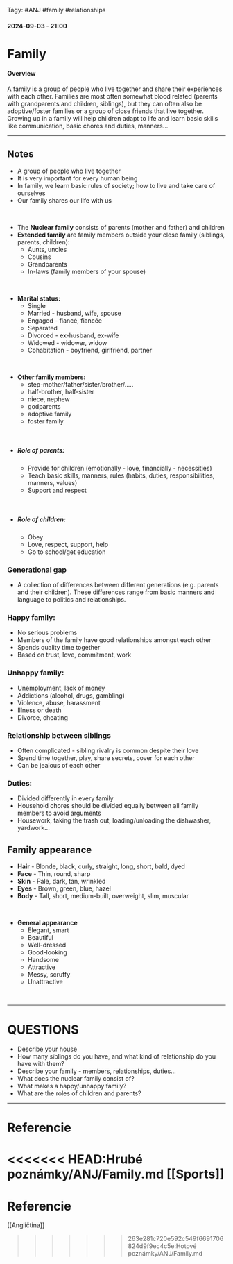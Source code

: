 Tagy: #ANJ #family #relationships
#### 2024-09-03 - 21:00

# Family

#### Overview
A family is a group of people who live together and share their experiences with each other. Families are most often somewhat blood related (parents with grandparents and children, siblings), but they can often also be adoptive/foster families or a group of close friends that live together. Growing up in a family will help children adapt to life and learn basic skills like communication, basic chores and duties, manners... 
****

## Notes

- A group of people who live together
- It is very important for every human being
- In family, we learn basic rules of society; how to live and take care of ourselves
- Our family shares our life with us
<br>


- The **Nuclear family** consists of parents (mother and father) and children
- **Extended family** are family members outside your close family (siblings, parents, children):
	- Aunts, uncles
	- Cousins
	- Grandparents
	- In-laws (family members of your spouse)
<br>

- **Marital status:**
	- Single 
	- Married   - husband, wife, spouse
	- Engaged  - fiancé, fiancée
	- Separated
	- Divorced - ex-husband, ex-wife
	- Widowed - widower, widow
	- Cohabitation - boyfriend, girlfriend, partner

<br>


- **Other family members:** 
	- step-mother/father/sister/brother/.....
	- half-brother, half-sister
	- niece, nephew
	- godparents
	- adoptive family
	- foster family

<br>

- ##### **Role of parents:**
	- Provide for children (emotionally - love, financially - necessities)
	- Teach basic skills, manners, rules (habits, duties, responsibilities, manners, values)
	- Support and respect

<br>

- ##### **Role of children:**
	- Obey
	- Love, respect, support, help
	- Go to school/get education


### Generational gap
- A collection of differences between different generations (e.g. parents and their children). These differences range from basic manners and language to politics and relationships.
### Happy family:
- No serious problems
- Members of the family have good relationships amongst each other
- Spends quality time together
- Based on trust, love, commitment, work

### Unhappy family:
- Unemployment, lack of money
- Addictions (alcohol, drugs, gambling)
- Violence, abuse, harassment
- Illness or death
- Divorce, cheating



### Relationship between siblings
- Often complicated - sibling rivalry is common despite their love
- Spend time together, play, share secrets, cover for each other
- Can be jealous of each other

### Duties:
- Divided differently in every family
- Household chores should be divided equally between all family members to avoid arguments
- Housework, taking the trash out, loading/unloading the dishwasher, yardwork...



## Family appearance

- **Hair** - Blonde, black, curly, straight, long, short, bald, dyed
- **Face** - Thin, round, sharp
- **Skin** - Pale, dark, tan, wrinkled
- **Eyes** - Brown, green, blue, hazel
- **Body** - Tall, short, medium-built, overweight, slim, muscular
 <br>

- **General appearance** 
	- Elegant, smart
	- Beautiful
	- Well-dressed
	- Good-looking
	- Handsome
	- Attractive
	- Messy, scruffy
	- Unattractive

<br>


** **
# QUESTIONS

- Describe your house
- How many siblings do you have, and what kind of relationship do you have with them?
- Describe your family - members, relationships, duties...
- What does the nuclear family consist of?
- What makes a happy/unhappy family?
- What are the roles of children and parents?


** **

# Referencie

<<<<<<< HEAD:Hrubé poznámky/ANJ/Family.md
[[Sports]]
=======
# Referencie
[[Angličtina]]
>>>>>>> 263e281c720e592c549f6691706824d9f9ec4c5e:Hotové poznámky/ANJ/Family.md
